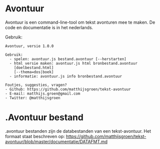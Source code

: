 # Avontuur

Avontuur is een command-line-tool om tekst avonturen mee te maken. De code en
documentatie is in het nederlands.

Gebruik:

```
Avontuur, versie 1.0.0

Gebruik:
  - spelen: avontuur.js bestand.avontuur [--herstarten]
  - html versie maken: avontuur.js html bronbestand.avontuur
    [doelbestand.html]
    [--thema=dos|boek]
  - informatie: avontuur.js info bronbestand.avontuur

Foutjes, suggesties, vragen?
- Github: https://github.com/matthijsgroen/tekst-avontuur
- E-mail: matthijs.groen@gmail.com
- Twitter: @matthijsgroen
```

# .Avontuur bestand

.avontuur bestanden zijn de databestanden van een tekst-avontuur. Het formaat
staat beschreven op:
https://github.com/matthijsgroen/tekst-avontuur/blob/master/documentatie/DATAFMT.md
